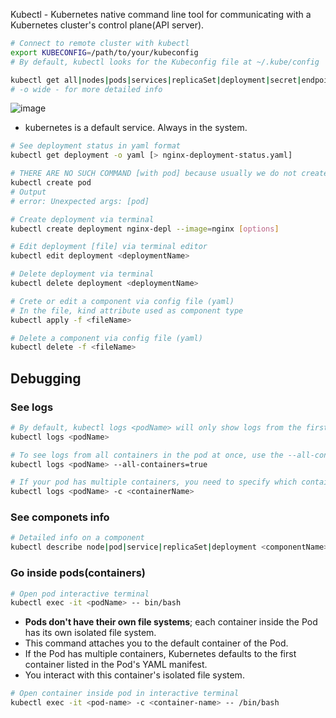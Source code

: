 Kubectl - Kubernetes native command line tool for communicating with a Kubernetes cluster's control plane(API server).

```bash
# Connect to remote cluster with kubectl
export KUBECONFIG=/path/to/your/kubeconfig
# By default, kubectl looks for the Kubeconfig file at ~/.kube/config
```

```bash
kubectl get all|nodes|pods|services|replicaSet|deployment|secret|endpoints [-o wide]
# -o wide - for more detailed info
```
![image](https://github.com/user-attachments/assets/6c3d26d8-2152-4023-83bc-f3aa179de3e2)
- kubernetes is a default service. Always in the system.
```bash
# See deployment status in yaml format
kubectl get deployment -o yaml [> nginx-deployment-status.yaml]
```
```bash
# THERE ARE NO SUCH COMMAND [with pod] because usually we do not create pods directly
kubectl create pod
# Output
# error: Unexpected args: [pod]
```
```bash
# Create deployment via terminal
kubectl create deployment nginx-depl --image=nginx [options]
```
```bash
# Edit deployment [file] via terminal editor
kubectl edit deployment <deploymentName>
```
```bash
# Delete deployment via terminal
kubectl delete deployment <deploymentName>
```
```bash
# Crete or edit a component via config file (yaml)
# In the file, kind attribute used as component type
kubectl apply -f <fileName>
```
```bash
# Delete a component via config file (yaml)
kubectl delete -f <fileName>
```
## Debugging

### See logs

```bash
# By default, kubectl logs <podName> will only show logs from the first container inside the pod (if there are multiple containers).
kubectl logs <podName>

# To see logs from all containers in the pod at once, use the --all-containers flag
kubectl logs <podName> --all-containers=true

# If your pod has multiple containers, you need to specify which container's logs you want to see
kubectl logs <podName> -c <containerName>
```

### See componets info

```bash
# Detailed info on a component
kubectl describe node|pod|service|replicaSet|deployment <componentName>
```

### Go inside pods(containers)

```bash
# Open pod interactive terminal
kubectl exec -it <podName> -- bin/bash
```
- **Pods don't have their own file systems**; each container inside the Pod has its own isolated file system.
- This command attaches you to the default container of the Pod.
- If the Pod has multiple containers, Kubernetes defaults to the first container listed in the Pod's YAML manifest.
- You interact with this container's isolated file system.

```bash
# Open container inside pod in interactive terminal
kubectl exec -it <pod-name> -c <container-name> -- /bin/bash
```

